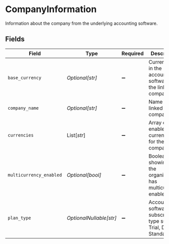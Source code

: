 # CompanyInformation

Information about the company from the underlying accounting software.


## Fields

| Field                                                                | Type                                                                 | Required                                                             | Description                                                          |
| -------------------------------------------------------------------- | -------------------------------------------------------------------- | -------------------------------------------------------------------- | -------------------------------------------------------------------- |
| `base_currency`                                                      | *Optional[str]*                                                      | :heavy_minus_sign:                                                   | Currency set in the accounting software of the linked company.       |
| `company_name`                                                       | *Optional[str]*                                                      | :heavy_minus_sign:                                                   | Name of the linked company.                                          |
| `currencies`                                                         | List[*str*]                                                          | :heavy_minus_sign:                                                   | Array of enabled currencies for the linked company.                  |
| `multicurrency_enabled`                                              | *Optional[bool]*                                                     | :heavy_minus_sign:                                                   | Boolean showing if the organisation has multicurrency enabled.       |
| `plan_type`                                                          | *OptionalNullable[str]*                                              | :heavy_minus_sign:                                                   | Accounting software subscription type such as Trial, Demo, Standard. |